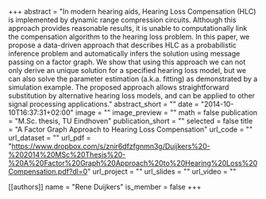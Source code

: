 +++
abstract = "In  modern  hearing  aids,  Hearing  Loss  Compensation  (HLC)  is  implemented  by  dynamic  range  compression circuits.  Although  this  approach  provides  reasonable  results,  it is unable to computationally link the compensation algorithm to the hearing loss problem. In this paper, we propose a data-driven approach that describes HLC as a probabilistic inference problem and  automatically  infers  the  solution  using  message  passing  on a  factor  graph.  We  show  that  using  this  approach  we  can  not only derive an unique solution for a specified hearing loss model, but we can also solve the parameter estimation (a.k.a. fitting) as demonstrated by a simulation example. The proposed approach allows  straightforward  substitution  by  alternative  hearing  loss models,  and  can  be  applied  to  other  signal  processing  applications."
abstract_short = ""
date = "2014-10-10T16:37:31+02:00"
image = ""
image_preview = ""
math = false
publication = "M.Sc. thesis, TU Eindhoven"
publication_short = ""
selected = false
title = "A Factor Graph Approach to Hearing Loss Compensation"
url_code = ""
url_dataset = ""
url_pdf = "https://www.dropbox.com/s/znir6dfzfgnmn3g/Duijkers%20-%202014%20MSc%20Thesis%20-%20A%20Factor%20Graph%20Approach%20to%20Hearing%20Loss%20Compensation.pdf?dl=0"
url_project = ""
url_slides = ""
url_video = ""

[[authors]]
    name = "Rene Duijkers"
    is_member = false
+++
